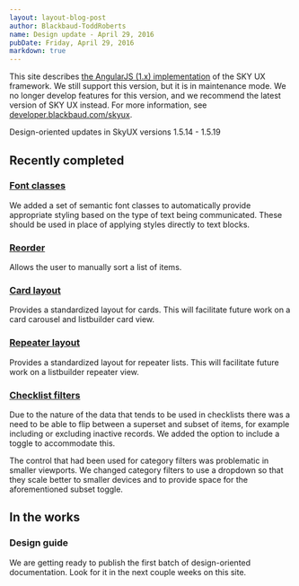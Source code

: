 ```yaml
---
layout: layout-blog-post
author: Blackbaud-ToddRoberts
name: Design update - April 29, 2016
pubDate: Friday, April 29, 2016
markdown: true
---
```


<bb-alert bb-alert-type="warning">This site describes <a href="https://angularjs.org/">the AngularJS (1.x) implementation</a> of the SKY UX framework. We still support this version, but it is in maintenance mode. We no longer develop features for this version, and we recommend the latest version of SKY UX instead. For more information, see <a href="https://developer.blackbaud.com/skyux">developer.blackbaud.com/skyux</a>.</bb-alert>


Design-oriented updates in SkyUX versions 1.5.14 - 1.5.19

<!-- more -->

## Recently completed

### [Font classes](https://github.com/blackbaud/skyux/blob/master/scss/_type.scss)
We added a set of semantic font classes to automatically provide appropriate styling based on the type of text being communicated. These should be used in place of applying styles directly to text blocks. 

### [Reorder](http://skyux.developer.blackbaud.com/components/reorder/)
Allows the user to manually sort a list of items. 

### [Card layout](http://skyux.developer.blackbaud.com/components/card/)
Provides a standardized layout for cards. This will facilitate future work on a card carousel and listbuilder card view.

### [Repeater layout](http://skyux.developer.blackbaud.com/components/repeater/)
Provides a standardized layout for repeater lists. This will facilitate future work on a listbuilder repeater view.

### [Checklist filters](http://skyux.developer.blackbaud.com/components/checklist/)
Due to the nature of the data that tends to be used in checklists there was a need to be able to flip between a superset and subset of items, for example including or excluding inactive records. We added the option to include a toggle to accommodate this.

The control that had been used for category filters was problematic in smaller viewports. We changed category filters to use a dropdown so that they scale better to smaller devices and to provide space for the aforementioned subset toggle.  


## In the works

### Design guide
We are getting ready to publish the first batch of design-oriented documentation. Look for it in the next couple weeks on this site.
